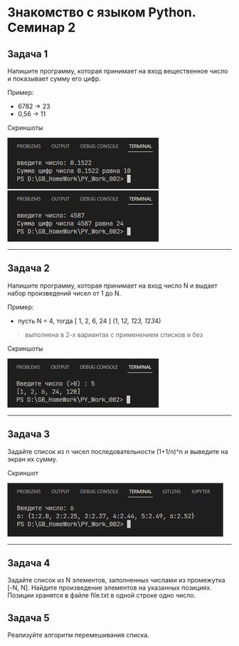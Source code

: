 # Знакомство с языком Python. Семинар 2

## Задача 1

Напишите программу, которая принимает на вход вещественное число и показывает сумму его цифр.

Пример:

- 6782 -> 23
- 0,56 -> 11

Скриншоты

!['Скрин 1'](/ScreenShots/task_001_01.png 'Screen 1')
!['Скрин 2'](/ScreenShots/task_001_02.png 'Screen 2')

---

## Задача 2

Напишите программу, которая принимает на вход число N и выдает набор произведений чисел от 1 до N.

Пример:

- пусть N = 4, тогда [ 1, 2, 6, 24 ] (1, 1*2, 1*2*3, 1*2*3*4)

> выполнена в 2-х вариантах с применением списков и без

Скриншоты

!['Скрин 3'](/ScreenShots/task_002_01.png 'Screen 3')

---

## Задача 3

Задайте список из n чисел последовательности (1+1/n)^n и выведите на экран их сумму.

Скриншот

!['Скрин 4'](/ScreenShots/task_003_01.png 'Screen 4')

---

## Задача 4

Задайте список из N элементов, заполненных числами из промежутка [-N, N]. Найдите произведение элементов на указанных позициях. Позиции хранятся в файле file.txt в одной строке одно число.

## Задача 5

Реализуйте алгоритм перемешивания списка.
